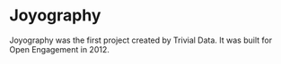 # Joyography
Joyography was the first project created by Trivial Data. It was built for Open Engagement in 2012.
